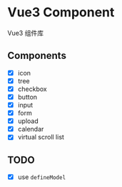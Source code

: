 # Vue3 Component

Vue3 组件库

## Components

- [x] icon
- [x] tree
- [x] checkbox
- [x] button
- [x] input
- [x] form
- [x] upload
- [x] calendar
- [x] virtual scroll list

## TODO

- [x] use `defineModel`
